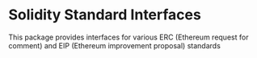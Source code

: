 # Solidity Standard Interfaces

This package provides interfaces for various ERC (Ethereum request for comment) and EIP (Ethereum improvement proposal) 
standards